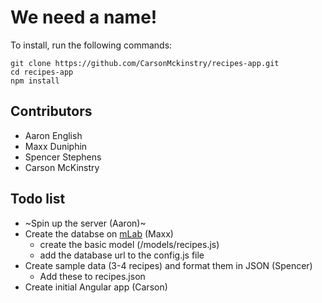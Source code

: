 # We need a name!

To install, run the following commands:

```
git clone https://github.com/CarsonMckinstry/recipes-app.git
cd recipes-app
npm install
```

## Contributors

- Aaron English
- Maxx Duniphin
- Spencer Stephens
- Carson McKinstry


## Todo list
- ~Spin up the server (Aaron)~
- Create the databse on [mLab](https://mlab.com/) (Maxx)
  - create the basic model (/models/recipes.js)
  - add the database url to the config.js file
- Create sample data (3-4 recipes) and format them in JSON (Spencer)
  - Add these to recipes.json
- Create initial Angular app (Carson)
